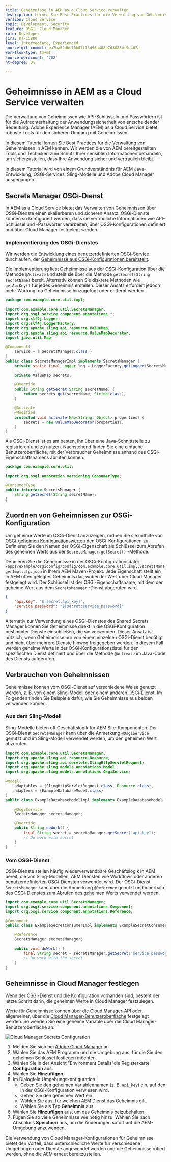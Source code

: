 ```yaml
---
title: Geheimnisse in AEM as a Cloud Service verwalten
description: Lernen Sie Best Practices für die Verwaltung von Geheimnissen in AEM as a Cloud Service kennen, indem Sie Tools und Techniken nutzen, die von AEM bereitgestellt werden, um Ihre sensiblen Informationen zu schützen und sicherzustellen, dass Ihre Anwendung sicher und vertraulich bleibt.
version: Cloud Service
topic: Development, Security
feature: OSGI, Cloud Manager
role: Developer
jira: KT-15880
level: Intermediate, Experienced
source-git-commit: ba7ba62dbc70b07f73d96a488e7d3088bf9d467a
workflow-type: tm+mt
source-wordcount: '702'
ht-degree: 0%

---
```



# Geheimnisse in AEM as a Cloud Service verwalten

Die Verwaltung von Geheimnissen wie API-Schlüsseln und Passwörtern ist für die Aufrechterhaltung der Anwendungssicherheit von entscheidender Bedeutung. Adobe Experience Manager (AEM) as a Cloud Service bietet robuste Tools für den sicheren Umgang mit Geheimnissen.

In diesem Tutorial lernen Sie Best Practices für die Verwaltung von Geheimnissen in AEM kennen. Wir werden die von AEM bereitgestellten Tools und Techniken zum Schutz Ihrer sensiblen Informationen behandeln, um sicherzustellen, dass Ihre Anwendung sicher und vertraulich bleibt.

In diesem Tutorial wird von einem Grundverständnis für AEM Java-Entwicklung, OSGi-Services, Sling-Modelle und Adobe Cloud Manager ausgegangen.

## Secrets Manager OSGi-Dienst

In AEM as a Cloud Service bietet das Verwalten von Geheimnissen über OSGi-Dienste einen skalierbaren und sicheren Ansatz. OSGi-Dienste können so konfiguriert werden, dass sie vertrauliche Informationen wie API-Schlüssel und -Passwörter verarbeiten, über OSGi-Konfigurationen definiert und über Cloud Manager festgelegt werden.

### Implementierung des OSGi-Dienstes

Wir werden die Entwicklung eines benutzerdefinierten OSGi-Service durchlaufen, der [Geheimnisse aus OSGi-Konfigurationen bereitstellt](https://experienceleague.adobe.com/en/docs/experience-manager-cloud-service/content/implementing/deploying/configuring-osgi#secret-configuration-values).

Die Implementierung liest Geheimnisse aus der OSGi-Konfiguration über die Methode `@Activate` und stellt sie über die Methode `getSecret(String secretName)` bereit. Alternativ können Sie diskrete Methoden wie `getApiKey()` für jedes Geheimnis erstellen. Dieser Ansatz erfordert jedoch mehr Wartung, da Geheimnisse hinzugefügt oder entfernt werden.

```java
package com.example.core.util.impl;

import com.example.core.util.SecretsManager;
import org.osgi.service.component.annotations.*;
import org.slf4j.Logger;
import org.slf4j.LoggerFactory;
import org.apache.sling.api.resource.ValueMap;
import org.apache.sling.api.resource.ValueMapDecorator;
import java.util.Map;

@Component(
    service = { SecretsManager.class }
)
public class SecretsManagerImpl implements SecretsManager {
    private static final Logger log = LoggerFactory.getLogger(SecretsManagerImpl.class);
 
    private ValueMap secrets;

    @Override
    public String getSecret(String secretName) {
        return secrets.get(secretName, String.class);
    }

    @Activate
    @Modified
    protected void activate(Map<String, Object> properties) {
        secrets = new ValueMapDecorator(properties);
    }
}
```

Als OSGi-Dienst ist es am besten, ihn über eine Java-Schnittstelle zu registrieren und zu nutzen. Nachstehend finden Sie eine einfache Benutzeroberfläche, mit der Verbraucher Geheimnisse anhand des OSGi-Eigenschaftsnamens abrufen können.

```java
package com.example.core.util;

import org.osgi.annotation.versioning.ConsumerType;

@ConsumerType
public interface SecretsManager {
    String getSecret(String secretName);
}
```

## Zuordnen von Geheimnissen zur OSGi-Konfiguration

Um geheime Werte im OSGi-Dienst anzuzeigen, ordnen Sie sie mithilfe von [OSGi-geheimen Konfigurationswerten](https://experienceleague.adobe.com/en/docs/experience-manager-cloud-service/content/implementing/deploying/configuring-osgi#secret-configuration-values) den OSGi-Konfigurationen zu. Definieren Sie den Namen der OSGi-Eigenschaft als Schlüssel zum Abrufen des geheimen Werts aus der `SecretsManager.getSecret()` -Methode.

Definieren Sie die Geheimnisse in der OSGi-Konfigurationsdatei `/apps/example/osgiconfig/config/com.example.core.util.impl.SecretsManagerImpl.cfg.json` in Ihrem AEM Maven-Projekt. Jede Eigenschaft stellt ein in AEM offen gelegtes Geheimnis dar, wobei der Wert über Cloud Manager festgelegt wird. Der Schlüssel ist der OSGi-Eigenschaftsname, mit dem der geheime Wert aus dem `SecretsManager` -Dienst abgerufen wird.

```json
{
    "api.key": "$[secret:api_key]",
    "service.password": "$[secret:service_password]"
}
```

Alternativ zur Verwendung eines OSGi-Dienstes des Shared Secrets Manager können Sie Geheimnisse direkt in die OSGi-Konfiguration bestimmter Dienste einschließen, die sie verwenden. Dieser Ansatz ist nützlich, wenn Geheimnisse nur von einem einzelnen OSGi-Dienst benötigt und nicht über mehrere Dienste hinweg freigegeben werden. In diesem Fall werden geheime Werte in der OSGi-Konfigurationsdatei für den spezifischen Dienst definiert und über die Methode `@Activate` im Java-Code des Diensts aufgerufen.

## Verbrauchen von Geheimnissen

Geheimnisse können vom OSGi-Dienst auf verschiedene Weise genutzt werden, z. B. von einem Sling-Modell oder einem anderen OSGi-Dienst. Im Folgenden finden Sie Beispiele dafür, wie Sie Geheimnisse aus beiden verwenden können.

### Aus dem Sling-Modell

Sling-Modelle bieten oft Geschäftslogik für AEM Site-Komponenten. Der OSGi-Dienst `SecretsManager` kann über die Anmerkung `@OsgiService` genutzt und im Sling-Modell verwendet werden, um den geheimen Wert abzurufen.

```java
import com.example.core.util.SecretsManager;
import org.apache.sling.api.resource.Resource;
import org.apache.sling.api.servlets.SlingHttpServletRequest;
import org.apache.sling.models.annotations.Model;
import org.apache.sling.models.annotations.OsgiService;

@Model(
    adaptables = {SlingHttpServletRequest.class, Resource.class},
    adapters = {ExampleDatabaseModel.class}
)
public class ExampleDatabaseModelImpl implements ExampleDatabaseModel {

    @OsgiService
    SecretsManager secretsManager;

    @Override 
    public String doWork() {
        final String secret = secretsManager.getSecret("api.key");
        // Do work with secret
    }
}
```

### Vom OSGi-Dienst

OSGi-Dienste stellen häufig wiederverwendbare Geschäftslogik in AEM bereit, die von Sling-Modellen, AEM Diensten wie Workflows oder anderen benutzerdefinierten OSGi-Diensten verwendet wird. Der OSGi-Dienst `SecretsManager` kann über die Anmerkung `@Reference` genutzt und innerhalb des OSGi-Dienstes zum Abrufen des geheimen Werts verwendet werden.

```java
import com.example.core.util.SecretsManager;
import org.osgi.service.component.annotations.Component;
import org.osgi.service.component.annotations.Reference;

@Component
public class ExampleSecretConsumerImpl implements ExampleSecretConsumer {

    @Reference
    SecretsManager secretsManager;

    public void doWork() {
        final String secret = secretsManager.getSecret("service.password");
        // Do work with the secret
    }
}
```

## Geheimnisse in Cloud Manager festlegen

Wenn der OSGi-Dienst und die Konfiguration vorhanden sind, besteht der letzte Schritt darin, die geheimen Werte in Cloud Manager festzulegen.

Werte für Geheimnisse können über die [Cloud Manager-API](https://developer.adobe.com/experience-cloud/cloud-manager/reference/api/#tag/Variables) oder, allgemeiner, über die [Cloud Manager-Benutzeroberfläche](https://experienceleague.adobe.com/en/docs/experience-manager-cloud-service/content/implementing/using-cloud-manager/environment-variables#overview) festgelegt werden. So wenden Sie eine geheime Variable über die Cloud Manager-Benutzeroberfläche an:

![Cloud Manager Secrets Configuration](./assets/secrets/cloudmanager-configuration.png)

1. Melden Sie sich bei [Adobe Cloud Manager](https://my.cloudmanager.adobe.com) an.
1. Wählen Sie das AEM Programm und die Umgebung aus, für die Sie den geheimen Schlüssel festlegen möchten.
1. Wählen Sie in der Ansicht &quot;Environment Details&quot;die Registerkarte **Configuration** aus.
1. Wählen Sie **Hinzufügen**.
1. Im Dialogfeld Umgebungskonfiguration :
   - Geben Sie den geheimen Variablennamen (z. B. `api_key`) ein, auf den in der OSGi-Konfiguration verwiesen wird.
   - Geben Sie den geheimen Wert ein.
   - Wählen Sie aus, für welchen AEM Dienst das Geheimnis gilt.
   - Wählen Sie als Typ **Geheimnis** aus.
1. Wählen Sie **Hinzufügen** aus, um das Geheimnis beizubehalten.
1. Fügen Sie so viele Geheimnisse wie nötig hinzu. Wählen Sie nach Abschluss **Speichern** aus, um die Änderungen sofort auf die AEM-Umgebung anzuwenden.

Die Verwendung von Cloud Manager-Konfigurationen für Geheimnisse bietet den Vorteil, dass unterschiedliche Werte für verschiedene Umgebungen oder Dienste angewendet werden und die Geheimnisse rotiert werden, ohne die AEM erneut bereitzustellen.
